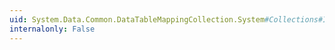 ```yaml
---
uid: System.Data.Common.DataTableMappingCollection.System#Collections#IList#Item(System.Int32)
internalonly: False
---
```

